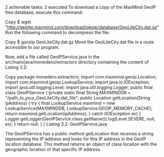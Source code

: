 
2 actionable tasks: 2 executed
To download a copy of the MaxMind GeoIP free database, execute this command:

Copy
$ wget "http://geolite.maxmind.com/download/geoip/database/GeoLiteCity.dat.gz"
Run the following command to decompress the file:

Copy
$ gunzip GeoLiteCity.dat.gz
Move the GeoLiteCity.dat file in a route accessible to our program.

Now, add a file called GeoIPService.java in the src/main/java/monedero/extractors directory containing the content of Listing 3.2:

Copy
package monedero.extractors;
import com.maxmind.geoip.Location;
import com.maxmind.geoip.LookupService;
import java.io.IOException;
import java.util.logging.Level;
import java.util.logging.Logger;
public final class GeoIPService {
  private static final String MAXMINDDB = "/path_to_your_GeoLiteCity.dat_file";
  public Location getLocation(String ipAddress) {
    try {
      final LookupService maxmind = 
        new LookupService(MAXMINDDB, LookupService.GEOIP_MEMORY_CACHE);
      return maxmind.getLocation(ipAddress);
    } catch (IOException ex) {
      Logger.getLogger(GeoIPService.class.getName()).log(Level.SEVERE, null, ex);
    }
    return null;
  }
}
Listing 3.2: GeoIPService.java

The GeoIPService has a public method getLocation that receives a string representing the IP address and looks for this IP address in the GeoIP location database. This method returns an object of class location with the geographic location of that specific IP address.